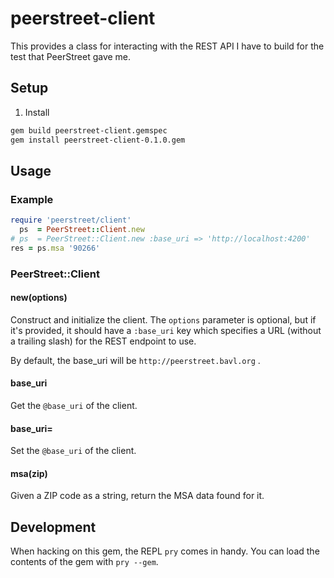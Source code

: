 peerstreet-client
=======================

This provides a class for interacting with the REST API I have to build for the test that PeerStreet gave me.

## Setup

1. Install

```sh
gem build peerstreet-client.gemspec
gem install peerstreet-client-0.1.0.gem
```

## Usage

### Example

```ruby
require 'peerstreet/client'
  ps  = PeerStreet::Client.new
# ps  = PeerStreet::Client.new :base_uri => 'http://localhost:4200'
res = ps.msa '90266'
```

### PeerStreet::Client

#### new(options)

Construct and initialize the client.  The `options` parameter is optional, but if it's provided,
it should have a `:base_uri` key which specifies a URL (without a trailing slash) for the REST
endpoint to use.

By default, the base_uri will be `http://peerstreet.bavl.org` .

#### base_uri

Get the `@base_uri` of the client.

#### base_uri=

Set the `@base_uri` of the client.

#### msa(zip)

Given a ZIP code as a string, return the MSA data found for it.

## Development

When hacking on this gem, the REPL `pry` comes in handy. You can load the
contents of the gem with `pry --gem`.
